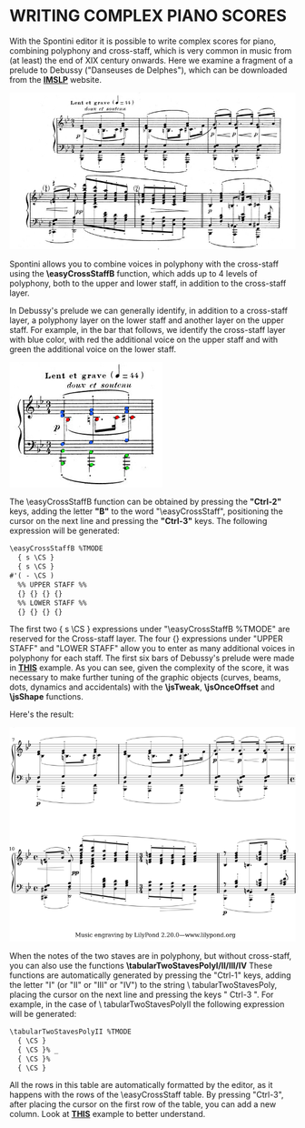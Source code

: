 # WRITING COMPLEX PIANO SCORES

With the Spontini editor it is possible to write complex scores for piano, combining polyphony and cross-staff, which is very common in music from (at least) the end of XIX century onwards.
Here we examine a fragment of a prelude to Debussy ("Danseuses de Delphes"), which can be downloaded from the **[IMSLP](https://imslp.org/wiki/Pr%C3%A9ludes%2C_Livre_1_(Debussy%2C_Claude))** website.

![img](debussy-frag-1.jpeg)

Spontini allows you to combine voices in polyphony with the cross-staff using the **\easyCrossStaffB** function, which adds up to 4 levels of polyphony, both to the upper and lower staff, in addition to the cross-staff layer.

In Debussy's prelude we can generally identify, in addition to a cross-staff layer, a polyphony layer on the lower staff and another layer on the upper staff.
For example, in the bar that follows, we identify the cross-staff layer with blue color, with red the additional voice on the upper staff and with green the additional voice on the lower staff.

![img](debussy-frag-2.jpeg)

The \easyCrossStaffB function can be obtained by pressing the **"Ctrl-2"** keys, adding the letter **"B"** to the word "\easyCrossStaff", positioning the cursor on the next line and pressing the **"Ctrl-3"** keys. The following expression will be generated:

```
\easyCrossStaffB %TMODE
  { s \CS }
  { s \CS }
#'( - \CS )
  %% UPPER STAFF %%
  {} {} {} {}
  %% LOWER STAFF %%
  {} {} {} {}
```

The first two { s \CS } expressions under "\easyCrossStaffB %TMODE" are reserved for the Cross-staff layer.
The four {} expressions under "UPPER STAFF" and "LOWER STAFF" allow you to enter as many additional voices in polyphony for each staff.
The first six bars of Debussy's prelude were made in **[THIS](easy-cross-staff-example-4.ly)** example. As you can see, given the complexity of the score, it was necessary to make further tuning of the graphic objects (curves, beams, dots, dynamics and accidentals) with the **\jsTweak**, **\jsOnceOffset** and **\jsShape** functions.

Here's the result:

![img](debussy-frag-4.png)

When the notes of the two staves are in polyphony, but without cross-staff, you can also use the functions **\tabularTwoStavesPolyI/II/III/IV**
These functions are automatically generated by pressing the "Ctrl-1" keys, adding the letter "I" (or "II" or "III" or "IV") to the string \ tabularTwoStavesPoly, placing the cursor on the next line and pressing the keys " Ctrl-3 ". For example, in the case of \ tabularTwoStavesPolyII the following expression will be generated:
    
```
\tabularTwoStavesPolyII %TMODE
  { \CS }
  { \CS }% _
  { \CS }%
  { \CS }
```

All the rows in this table are automatically formatted by the editor, as it happens with the rows of the \easyCrossStaff table. By pressing "Ctrl-3", after placing the cursor on the first row of the table, you can add a new column. Look at **[THIS](tabular-poly-example.ly)** example to better understand.
